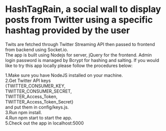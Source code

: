 # HashTagRain, a social wall to display posts from Twitter using a specific hashtag provided by the user

Twits are fetched through Twitter Streaming API then passed to frontend from backend using Socket.io.  
The app is built using Nodejs for server, jQuery for the frontend. Admin login password is managed by  Bcrypt for hashing and salting. If you would like to try this app locally please follow the procedures below:

1.Make sure you have NodeJS installed on your machine.<br />2.Get Twitter API keys   
{TWITTER_CONSUMER_KEY,   
 TWITTER_CONSUMER_SECRET,   
 TWITTER_Access_Token,   
 TWITTER_Access_Token_Secret}  
 and put them in config/keys.js.  
3.Run npm install.  
4.Run npm start to start the app.  
5.Check out the app in localhost:5000  

